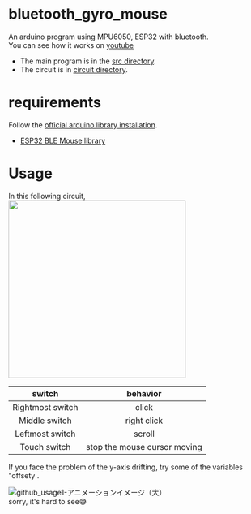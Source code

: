 # bluetooth_gyro_mouse
An arduino program using MPU6050, ESP32 with bluetooth.    
You can see how it works on [youtube](https://youtu.be/DzT40SCh3nI)  
- The main program is in the [src directory](src).  
- The circuit is in [circuit directory](circuit).  

# requirements
Follow the [official arduino library installation](https://www.arduino.cc/en/guide/libraries).  
- [ESP32 BLE Mouse library](https://github.com/T-vK/ESP32-BLE-Mouse)  

# Usage
In this following circuit,  
<img src="https://user-images.githubusercontent.com/22733958/118673461-fc42a100-b833-11eb-9869-2fa7800ffb94.png" width="350px">

|switch|behavior|
|:-:|:-:|
|Rightmost switch|click|
|Middle switch|right click|
|Leftmost switch|scroll|
|Touch switch|stop the mouse cursor moving|

If you face the problem of the y-axis drifting, try some of the variables "offsety .

![github_usage1-アニメーションイメージ（大）](https://user-images.githubusercontent.com/22733958/130589777-bb9e9679-aeb6-43dd-bc9e-a26c03030525.gif)  
sorry, it's hard to see😅

